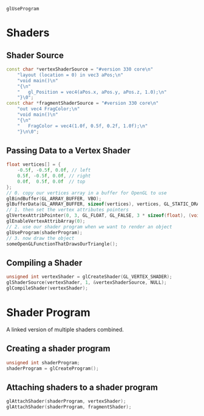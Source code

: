 `glUseProgram`

# Shaders

## Shader Source

``` cpp
const char *vertexShaderSource = "#version 330 core\n"
    "layout (location = 0) in vec3 aPos;\n"
    "void main()\n"
    "{\n"
    "   gl_Position = vec4(aPos.x, aPos.y, aPos.z, 1.0);\n"
    "}\0";
const char *fragmentShaderSource = "#version 330 core\n"
    "out vec4 FragColor;\n"
    "void main()\n"
    "{\n"
    "   FragColor = vec4(1.0f, 0.5f, 0.2f, 1.0f);\n"
    "}\n\0";
```

## Passing Data to a Vertex Shader

``` cpp
float vertices[] = {
    -0.5f, -0.5f, 0.0f, // left  
    0.5f, -0.5f, 0.0f, // right 
    0.0f,  0.5f, 0.0f  // top   
}; 
// 0. copy our vertices array in a buffer for OpenGL to use
glBindBuffer(GL_ARRAY_BUFFER, VBO);
glBufferData(GL_ARRAY_BUFFER, sizeof(vertices), vertices, GL_STATIC_DRAW);
// 1. then set the vertex attributes pointers
glVertexAttribPointer(0, 3, GL_FLOAT, GL_FALSE, 3 * sizeof(float), (void*)0);
glEnableVertexAttribArray(0);  
// 2. use our shader program when we want to render an object
glUseProgram(shaderProgram);
// 3. now draw the object 
someOpenGLFunctionThatDrawsOurTriangle();
```

## Compiling a Shader

``` cpp
unsigned int vertexShader = glCreateShader(GL_VERTEX_SHADER);
glShaderSource(vertexShader, 1, &vertexShaderSource, NULL);
glCompileShader(vertexShader);
```

# Shader Program

A linked version of multiple shaders combined.

## Creating a shader program

``` cpp
unsigned int shaderProgram;
shaderProgram = glCreateProgram();
```

## Attaching shaders to a shader program

``` cpp
glAttachShader(shaderProgram, vertexShader);
glAttachShader(shaderProgram, fragmentShader);
```